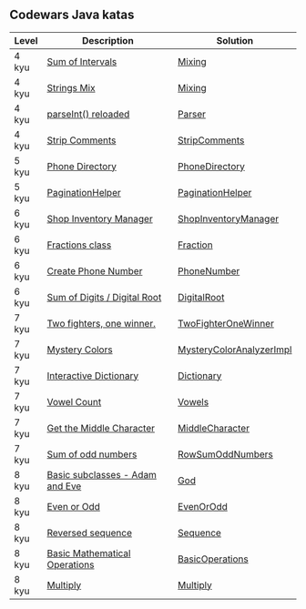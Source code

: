 ## Codewars Java katas
|  Level  | Description | Solution |
| ------- | ----------- | -------- |
|  4 kyu  | [Sum of Intervals](https://www.codewars.com/kata/sum-of-intervals) | [Mixing](src/main/java/kyu4/Interval.java) |
|  4 kyu  | [Strings Mix](https://www.codewars.com/kata/5629db57620258aa9d000014) | [Mixing](src/main/java/kyu4/Mixing.java) |
|  4 kyu  | [parseInt() reloaded](https://www.codewars.com/kata/525c7c5ab6aecef16e0001a5) | [Parser](src/main/java/kyu4/Parser.java) |
|  4 kyu  | [Strip Comments](https://www.codewars.com/kata/51c8e37cee245da6b40000bd) | [StripComments](src/main/java/kyu4/StripComments.java) |
|  5 kyu  | [Phone Directory](https://www.codewars.com/kata/phone-directory) | [PhoneDirectory](src/main/java/kyu5/PhoneDirectory.java) |
|  5 kyu  | [PaginationHelper](https://www.codewars.com/kata/515bb423de843ea99400000a) | [PaginationHelper](src/main/java/kyu5/PaginationHelper.java) |
|  6 kyu  | [Shop Inventory Manager](https://www.codewars.com/kata/55d1d06def244b18c100007c) | [ShopInventoryManager](src/main/java/kyu6/ShopInventoryManager.java) |
|  6 kyu  | [Fractions class](https://www.codewars.com/kata/572bbd7c72a38bd878000a73) | [Fraction](src/main/java/kyu6/Fraction.java) |
|  6 kyu  | [Create Phone Number](https://www.codewars.com/kata/525f50e3b73515a6db000b83) | [PhoneNumber](src/main/java/kyu6/PhoneNumber.java) |
|  6 kyu  | [Sum of Digits / Digital Root](https://www.codewars.com/kata/541c8630095125aba6000c00) | [DigitalRoot](src/main/java/kyu6/DigitalRoot.java) |
|  7 kyu  | [Two fighters, one winner.](https://www.codewars.com/kata/577bd8d4ae2807c64b00045b) | [TwoFighterOneWinner](src/main/java/kyu7/TwoFighterOneWinner.java) |
|  7 kyu  | [Mystery Colors](https://www.codewars.com/kata/59ffd0058ba91470bf0000bf) | [MysteryColorAnalyzerImpl](src/main/java/kyu7/MysteryColorAnalyzerImpl.java) |
|  7 kyu  | [Interactive Dictionary](https://www.codewars.com/kata/57a93f93bb9944516d0000c1) | [Dictionary](src/main/java/kyu7/Dictionary.java) |
|  7 kyu  | [Vowel Count](https://www.codewars.com/kata/54ff3102c1bad923760001f3) | [Vowels](src/main/java/kyu7/Vowels.java) |
|  7 kyu  | [Get the Middle Character](https://www.codewars.com/kata/56747fd5cb988479af000028) | [MiddleCharacter](src/main/java/kyu7/MiddleCharacter.java) |
|  7 kyu  | [Sum of odd numbers](https://www.codewars.com/kata/55fd2d567d94ac3bc9000064) | [RowSumOddNumbers](src/main/java/kyu7/RowSumOddNumbers.java) |
|  8 kyu  | [Basic subclasses - Adam and Eve](https://www.codewars.com/kata/547274e24481cfc469000416) | [God](src/main/java/kyu8/God.java) |
|  8 kyu  | [Even or Odd](https://www.codewars.com/kata/53da3dbb4a5168369a0000fe) | [EvenOrOdd](src/main/java/kyu8/EvenOrOdd.java) |
|  8 kyu  | [Reversed sequence](https://www.codewars.com/kata/5a00e05cc374cb34d100000d) | [Sequence](src/main/java/kyu8/Sequence.java) |
|  8 kyu  | [Basic Mathematical Operations](https://www.codewars.com/kata/basic-mathematical-operations/java) | [BasicOperations](src/main/java/kyu8/BasicOperations.java) |
|  8 kyu  | [Multiply](https://www.codewars.com/kata/50654ddff44f800200000004) | [Multiply](src/main/java/kyu8/Muliply.java) |